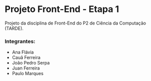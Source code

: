 # Projeto Front-End - Etapa 1
Projeto da disciplina de Front-End do P2 de Ciência da Computação (TARDE).
### Integrantes:
* Ana Flávia
* Cauã Ferreira
* João Pedro Serpa
* Juan Ferreira
* Paulo Marques

